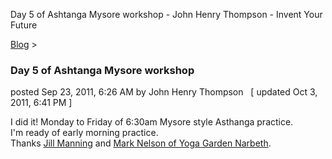 Day 5 of Ashtanga Mysore workshop - John Henry Thompson - Invent Your Future   
    

[Blog](../z-blog-1.md)‎ > ‎

### Day 5 of Ashtanga Mysore workshop

posted Sep 23, 2011, 6:26 AM by John Henry Thompson   \[ updated Oct 3, 2011, 6:41 PM \]

I did it! Monday to Friday of 6:30am Mysore style Asthanga practice.  
I'm ready of early morning practice.  
Thanks [Jill Manning](http://www.jillmanning.com) and [Mark Nelson of Yoga Garden Narbeth](http://www.yogagardennarberth.com/).  

  

